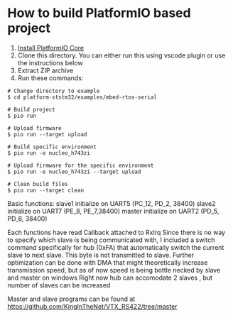 How to build PlatformIO based project
=====================================

1. [Install PlatformIO Core](https://docs.platformio.org/page/core.html)
2. Clone this directory. You can either run this using vscode plugin or use the instructions below
3. Extract ZIP archive
4. Run these commands:

```shell
# Change directory to example
$ cd platform-ststm32/examples/mbed-rtos-serial

# Build project
$ pio run

# Upload firmware
$ pio run --target upload

# Build specific environment
$ pio run -e nucleo_h743zi

# Upload firmware for the specific environment
$ pio run -e nucleo_h743zi --target upload

# Clean build files
$ pio run --target clean
```

Basic functions: slave1 initialize on UART5 (PC_12, PD_2, 38400)
                 slave2 initialize on UART7 (PE_8, PE_7,38400)
                 master initialize on UART2 (PD_5, PD_6, 38400)

Each functions have read Callback attached to RxIrq
Since there is no way to specify which slave is being communicated with, I included a switch command specifically for hub (0xFA) that automatically switch the current slave to next slave. This byte is not transmitted to slave.
Further optimization can be done with DMA that might theoretically increase transmission speed, but as of now speed is being bottle necked by slave and master on windows 
Right now hub can accomodate 2 slaves , but number of slaves can be increased 

Master and slave programs can be found at https://github.com/KingInTheNet/VTX_RS422/tree/master


